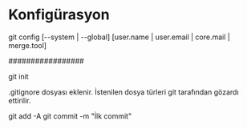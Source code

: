 # Konfigürasyon

git config [--system | --global] [user.name | user.email | core.mail | merge.tool]

#################

git init 

.gitignore dosyası eklenir.
İstenilen dosya türleri git tarafından gözardı ettirilir.

git add -A
git commit -m "İlk commit"

